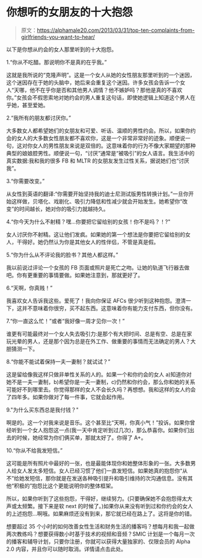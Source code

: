 # 你想听的女朋友的十大抱怨

> 原文：<https://alphamale20.com/2013/03/31/top-ten-complaints-from-girlfriends-you-want-to-hear/>

以下是你想从约会的女人那里听到的十大抱怨。

1.“你从不吃醋。那说明你不是真的在乎我。”

这就是我所说的“克隆声明”。这是一个女人从她的女性朋友那里听到的一个迷因，这个迷因存在于她的头脑中，她后来会重复这个迷因。许多女孩会告诉一个女人“天哪，他不在乎你是否和其他男人调情？他不嫉妒吗？那他是真的不喜欢你。”女孩会不假思索地对她约会的男人重复这句话，即使她逻辑上知道这个男人在乎她，甚至爱她。

2.“我所有的朋友都讨厌你。”

大多数女人都希望她们的女朋友和可爱、听话、温顺的男性约会。所以，如果你约会的女人的大多数女性朋友都不喜欢你，这是一个非常非常好的迹象。顺便说一句，这对你女人的男性朋友来说是双倍的。这意味着你的行为不像大家期望的那种典型的娘娘腔男性。顺便说一句，“讨厌”通常是“被吸引”的女人语言。我生活中的真实数据:我和我的很多 FB 和 MLTR 的女朋友发生过性关系，据说她们也“讨厌我”。

3.“你需要改变。”

从女性到英语的翻译:“你需要开始坚持我的迪士尼测试版男性转换计划。”一旦你开始这样做，贝塔化、戏剧化、吸引力降低和性减少就会开始发生。她希望你“改变”的时间越长，她对你的吸引力就越持久。

4.“你今天为什么不射精？嘿...你要把它留给别的女孩！你不是吗？！?"

女人讨厌你不射精。这让他们发疯。如果她的第一个想法是你要把它留给别的女人，干得好。她仍然认为你是其他女人的性伴侣，不管是真是假。

5.“你为什么从不评论我的脸书？其他人都这样。”

我以前说过评论一个女孩的 FB 页面或照片是死亡之吻。让她的轨道飞行器去做吧。你有更重要的事情要做。如果她注意到，那就更好了。

6.“天啊，你真贱！”

我喜欢女人告诉我这些。爱死了！我向你保证 AFCs 很少听到这种抱怨。澄清一下，这并不意味着你很穷，买不起东西。这意味着你有能力支付东西，但你没有。

7.“你一直这么忙！”或者“我好像一周才见你一次！”

谁更有可能最终对一个女人失去吸引力:是那个有大把时间、总是有空、总是在家玩光晕的男人，还是那个因为总是在外工作、做重要的事情而无法确定的男人？大胆猜测一下。

8.“你能不能试着保持一夫一妻制？就试试？”

这是留给像我这样只做非单性关系的人的。如果一个和你约会的女人 a)知道你对她不是一夫一妻制，b)希望你是一夫一妻制，c)仍然和你约会，那么你和她的关系可能好不到哪里去。你觉得那样的女人不会长久吗？再想想。我和这样的女人约会了四年多。如果你做对了每一件事，它就会起作用。

9."为什么买东西总是我付钱？"

啊是的。这一个对我来说是音乐。这个甚至比“天啊，你真小气！”投诉。如果你曾经听到一个女人抱怨这一点(我一天中肯定听到过几次)，那么恭喜你。如果你们出去的时候，她经常为你们俩买单，那就太好了。你得了 A+。

10.“你从不给我发短信。”

这可能是所有照片中最好的一张，也是最能体现你和她整体形象的一张。大多数男人给女人发太多短信。女人已经习惯了他们一直发短信。如果她真的抱怨你“从不”给她发短信，那你就是在发送各种吸引提升和吸引维持的次沟通信息。没有其他“积极的”抱怨比这个更能说明你的整体框架。

所以，如果你听到了这些抱怨，干得好，继续努力。(只要确保她不会抱怨得太大声或太频繁。接下来是软 next 的时候了。)如果你从来没有听到过和你约会的女人的上述抱怨...啊哦。如果麻烦还没有到来，那它就已经在路上了。这将是你的错。

想要超过 35 个小时的如何改善女性生活和财务生活的播客吗？想每月和我一起做两次教练吗？想要获得数小时基于技术的视频和音频？SMIC 计划是一个每月一次的播客和辅导计划，只要你注册，你就可以获得大量独家的、仅限会员的 Alpha 2.0 内容，并且你可以随时取消。详情请点击此处。
